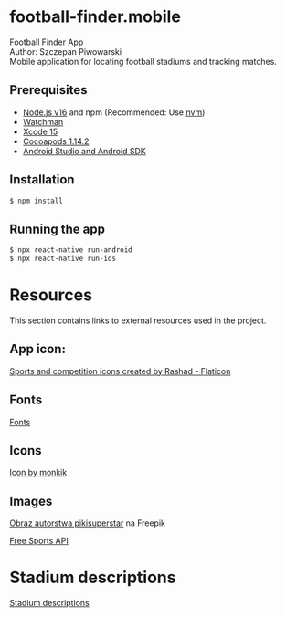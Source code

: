 # football-finder.mobile

Football Finder App<br />
Author: Szczepan Piwowarski<br />
Mobile application for locating football stadiums and tracking matches.

## Prerequisites

- [Node.js v16](https://nodejs.org) and npm (Recommended: Use [nvm](https://github.com/nvm-sh/nvm))
- [Watchman](https://facebook.github.io/watchman)
- [Xcode 15](https://developer.apple.com/xcode)
- [Cocoapods 1.14.2](https://cocoapods.org)
- [Android Studio and Android SDK](https://developer.android.com/studio)

## Installation

```bash
$ npm install
```

## Running the app

```bash
$ npx react-native run-android
$ npx react-native run-ios
```

# Resources

This section contains links to external resources used in the project.

## App icon:

<a href="https://www.flaticon.com/free-icons/sports-and-competition" title="sports and competition icons">Sports and competition icons created by Rashad - Flaticon</a>

## Fonts

<a href="https://fonts.google.com/specimen/Kanit">Fonts</a>

## Icons

<a href="https://www.freepik.com/icon/stadium_1259792#fromView=keyword&term=Stadium&page=1&position=16&uuid=7781b235-bbc4-42f5-891e-eed440467d34">Icon by monkik</a>

## Images

<a href="https://pl.freepik.com/darmowe-wektory/realistyczna-pilka-nozna-stadion-pilkarski-ilustracja_13399208.htm#page=2&query=stadion&position=28&from_view=keyword&track=sph&uuid=c70f9e57-b745-4853-8f73-fb0a6f9c6e2a">Obraz autorstwa pikisuperstar</a> na Freepik

<a href="https://www.thesportsdb.com/free_sports_api">Free Sports API</a>

# Stadium descriptions

<a href="https://en.wikipedia.org/wiki/Main_Page"> Stadium descriptions </a>
